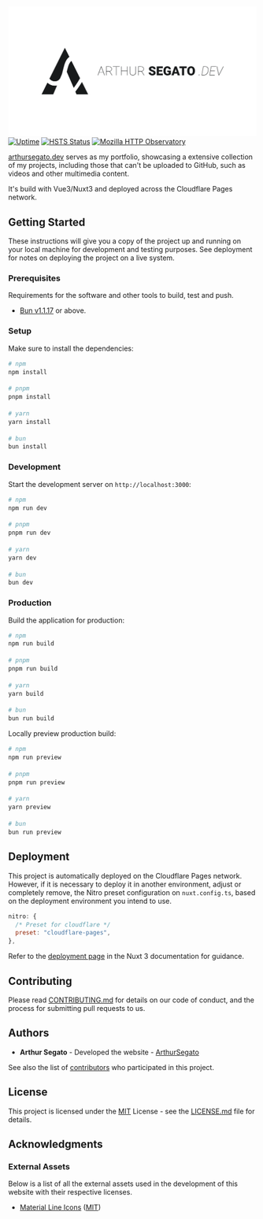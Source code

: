[![Website](.github/assets/banner.svg)](https://arthursegato.dev)
[![Uptime](https://img.shields.io/website?url=https%3A%2F%2Farthursegato.dev)](https://img.shields.io/website?url=https%3A%2F%2Farthursegato.dev)
[![HSTS Status](https://img.shields.io/hsts/preload/arthursegato.dev)](https://img.shields.io/hsts/preload/arthursegato.dev)
[![Mozilla HTTP Observatory](https://img.shields.io/mozilla-observatory/grade/arthursegato.dev?publish)](https://img.shields.io/mozilla-observatory/grade/arthursegato.dev?publish)

[arthursegato.dev](https://www.arthursegato.dev/) serves as my portfolio, showcasing a extensive collection of my projects, including those that can't be uploaded to GitHub, such as videos and other multimedia content.

It's build with Vue3/Nuxt3 and deployed across the Cloudflare Pages network.

## Getting Started

These instructions will give you a copy of the project up and running on your local machine for development and testing purposes. See deployment for notes on deploying the project on a live system.

### Prerequisites

Requirements for the software and other tools to build, test and push.

- [Bun v1.1.17](https://bun.sh/) or above.

### Setup

Make sure to install the dependencies:

```bash
# npm
npm install

# pnpm
pnpm install

# yarn
yarn install

# bun
bun install
```

### Development

Start the development server on `http://localhost:3000`:

```bash
# npm
npm run dev

# pnpm
pnpm run dev

# yarn
yarn dev

# bun
bun dev
```

### Production

Build the application for production:

```bash
# npm
npm run build

# pnpm
pnpm run build

# yarn
yarn build

# bun
bun run build
```

Locally preview production build:

```bash
# npm
npm run preview

# pnpm
pnpm run preview

# yarn
yarn preview

# bun
bun run preview
```

## Deployment

This project is automatically deployed on the Cloudflare Pages network. However, if it is necessary to deploy it in another environment, adjust or completely remove, the Nitro preset configuration on `nuxt.config.ts`, based on the deployment environment you intend to use.

```Javascript
nitro: {
  /* Preset for cloudflare */
  preset: "cloudflare-pages",
},
```

Refer to the [deployment page](https://nuxt.com/docs/getting-started/deployment) in the Nuxt 3 documentation for guidance.

## Contributing

Please read [CONTRIBUTING.md](CONTRIBUTING.md) for details on our code of conduct, and the process for submitting pull requests to us.

## Authors

- **Arthur Segato** - Developed the website - [ArthurSegato](https://github.com/ArthurSegato)

See also the list of [contributors](https://github.com/ArthurSegato/TheEndPoem/graphs/contributors) who participated in this project.

## License

This project is licensed under the [MIT](LICENSE) License - see the [LICENSE.md](LICENSE) file for details.

## Acknowledgments

### External Assets

Below is a list of all the external assets used in the development of this website with their respective licenses.

- [Material Line Icons](https://github.com/cyberalien/line-md) ([MIT](https://github.com/cyberalien/line-md/blob/master/license.txt))
